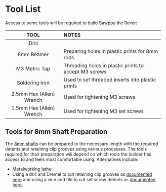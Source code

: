 # Tool List

Access to some tools will be required to build Sawppy the Rover:

| TOOL | NOTES |
|:----:|:-----|
| Drill | |
| 8mm Reamer | Preparing holes in plastic prints for 8mm rods |
| M3 Metric Tap | Threading holes in plastic prints to accept M3 screws |
| Soldering Iron | Used to set threaded inserts into plastic prints |
| 2.5mm Hex (Allen) Wrench | Used for tightening M3 screws |
| 1.5mm Hex (Allen) Wrench | Used for tightening M3 set screws |

## Tools for 8mm Shaft Preparation

The [8mm shafts](Shaft8mm.md) can be prepared to the necessary length with the required detents and retaining clip grooves using various processes. The tools required for their preparation will depend on which tools the builder has access to and feels most comfortable using. Alternatives include:

* Metalworking lathe
* Using a drill and Dremel to cut retaining clip grooves as [documented here](https://newscrewdriver.com/2018/05/18/poor-mans-lathe-cutting-a-steering-shaft-with-drill-and-dremel/) and using a vice and file to cut set screw detents as [documented here](https://newscrewdriver.com/2018/06/20/improve-motor-shafts-with-larger-flatter-detents-and-apply-loctite-to-set-screws/).
